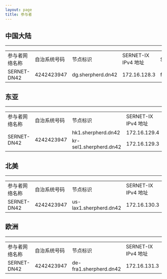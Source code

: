 ```yaml
---
layout: page
title: 参与者
---
```


## 中国大陆
---
<table>
    <tr>
        <td>参与者网络名称</td>
        <td>自治系统号码</td>
        <td>节点标识</td>
        <td>SERNET-IX IPv4 地址</td>
        <td>SERNET-IX IPv6 地址</td>
    </tr>
    <tr>
        <td>SERNET-DN42</td>
        <td>4242423947</td>
        <td>dg.sherpherd.dn42</td>
        <td>172.16.128.3</td>
        <td>fd06:7bc4:e3fa:7940::3</td>
    </tr>
</table>

## 东亚
---
<table>
    <tr>
        <td>参与者网络名称</td>
        <td>自治系统号码</td>
        <td>节点标识</td>
        <td>SERNET-IX IPv4 地址</td>
        <td>SERNET-IX IPv6 地址</td>
    </tr>
    <tr>
        <td rowspan = "2">SERNET-DN42</td>
        <td rowspan = "2">4242423947</td>
        <td>hk1.sherpherd.dn42</td>
        <td>172.16.129.4</td>
        <td>fd06:7bc4:e3fa:7941::4</td>
    </tr>
    <tr>
        <td>kr-sel1.sherpherd.dn42</td>
        <td>172.16.129.3</td>
        <td>fd06:7bc4:e3fa:7941::3</td>
    </tr>
</table>

## 北美
---
<table>
    <tr>
        <td>参与者网络名称</td>
        <td>自治系统号码</td>
        <td>节点标识</td>
        <td>SERNET-IX IPv4 地址</td>
        <td>SERNET-IX IPv6 地址</td>
    </tr>
    <tr>
        <td>SERNET-DN42</td>
        <td>4242423947</td>
        <td>us-lax1.sherpherd.dn42</td>
        <td>172.16.130.3</td>
        <td>fd06:7bc4:e3fa:7942::3</td>
    </tr>
</table>

## 欧洲
---
<table>
    <tr>
        <td>参与者网络名称</td>
        <td>自治系统号码</td>
        <td>节点标识</td>
        <td>SERNET-IX IPv4 地址</td>
        <td>SERNET-IX IPv6 地址</td>
    </tr>
    <tr>
        <td>SERNET-DN42</td>
        <td>4242423947</td>
        <td>de-fra1.sherpherd.dn42</td>
        <td>172.16.131.3</td>
        <td>fd06:7bc4:e3fa:7943::3</td>
    </tr>
</table>